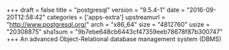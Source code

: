 +++
draft = false
title = "postgresql"
version = "9.5.4-1"
date = "2016-09-20T12:58:42"
categories = ['apps-extra']
upstreamurl = "http://www.postgresql.org/"
arch = "x86_64"
size = "4812760"
usize = "20308875"
sha1sum = "9b7ebe648cb6443cf47359eeb78678f87b300747"
+++
An advanced Object-Relational database management system (DBMS)